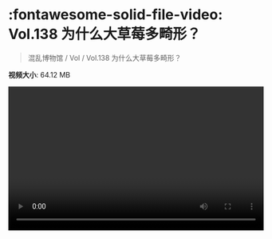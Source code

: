 # :fontawesome-solid-file-video: Vol.138 为什么大草莓多畸形？

> 混乱博物馆 / Vol / Vol.138 为什么大草莓多畸形？

**视频大小**: 64.12 MB

<video id="V-cd1e181c4c8b7e287df7ff745e0666fd" width="512" height="288" preload="none" playsinline webkit-playsinline></video>